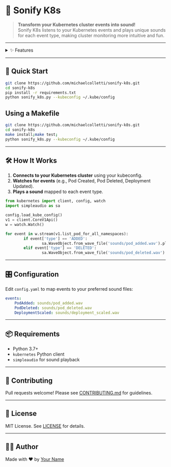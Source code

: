 # 🎵 Sonify K8s

> **Transform your Kubernetes cluster events into sound!**  
> Sonify K8s listens to your Kubernetes events and plays unique sounds for each event type, making cluster monitoring more intuitive and fun.

---

<details>
<summary>✨ Features</summary>

- 🔔 **Real-time Event Sonification**  
    Instantly hear when pods, deployments, or services change state.

- 🎚️ **Customizable Sound Mapping**  
    Assign your own sounds to different Kubernetes events.

- 🛠️ **Easy Integration**  
    Works with any K8s cluster—just point and play.

- 📦 **Lightweight & Fast**  
    Minimal dependencies, quick to set up.

</details>

---

## 🚀 Quick Start

```bash
git clone https://github.com/michaelcolletti/sonify-k8s.git
cd sonify-k8s
pip install -r requirements.txt
python sonify_k8s.py --kubeconfig ~/.kube/config
```

## Using a Makefile


```bash
git clone https://github.com/michaelcolletti/sonify-k8s.git
cd sonify-k8s
make install;make test;
python sonify_k8s.py --kubeconfig ~/.kube/config
```


---

## 🛠️ How It Works

1. **Connects to your Kubernetes cluster** using your kubeconfig.
2. **Watches for events** (e.g., Pod Created, Pod Deleted, Deployment Updated).
3. **Plays a sound** mapped to each event type.

```python
from kubernetes import client, config, watch
import simpleaudio as sa

config.load_kube_config()
v1 = client.CoreV1Api()
w = watch.Watch()

for event in w.stream(v1.list_pod_for_all_namespaces):
        if event['type'] == 'ADDED':
                sa.WaveObject.from_wave_file('sounds/pod_added.wav').play()
        elif event['type'] == 'DELETED':
                sa.WaveObject.from_wave_file('sounds/pod_deleted.wav').play()
```

---

## 🎛️ Configuration

Edit `config.yaml` to map events to your preferred sound files:

```yaml
events:
    PodAdded: sounds/pod_added.wav
    PodDeleted: sounds/pod_deleted.wav
    DeploymentScaled: sounds/deployment_scaled.wav
```

---

## 📦 Requirements

- Python 3.7+
- `kubernetes` Python client
- `simpleaudio` for sound playback

---

## 🤝 Contributing

Pull requests welcome! Please see [CONTRIBUTING.md](CONTRIBUTING.md) for guidelines.

---

## 📄 License

MIT License. See [LICENSE](LICENSE) for details.

---

## 🧑‍💻 Author

Made with ❤️ by [Your Name](https://github.com/yourname)
